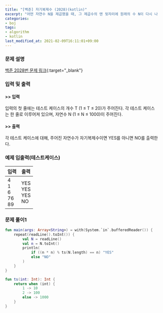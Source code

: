 ```yaml
---
title: "[백준] 자기복제수 (2028)(kotlin)"
excerpt: "어떤 자연수 N을 제곱했을 때, 그 제곱수의 맨 뒷자리에 원래의 수 N이 다시 나타나면, 우리는 그 수 N을 자기복제수라고 한다."
categories:
- boj
tags:
- algorithm
- kotlin
last_modified_at: 2021-02-09T16:11:01+09:00
---
```



### 문제 설명
[백준 2028번 문제 링크](https://www.acmicpc.net/problem/2028#description){:target="_blank"}




### 입력 및 출력
#### >> 입력
입력의 첫 줄에는 테스트 케이스의 개수 T (1 ≤ T ≤ 20)가 주어진다. 각 테스트 케이스는 한 줄로 이루어져 있으며, 자연수 N (1 ≤ N ≤ 1000)이 주어진다.



#### >> 출력
각 테스트 케이스에 대해, 주어진 자연수가 자기복제수이면 YES를 아니면 NO를 출력한다.





### 예제 입출력(테스트케이스)


|입력|출력|
|-----|------|
|4<br>1<br>6<br>76<br>89|YES<br>YES<br>YES<br>NO|




### 문제 풀이1
```kotlin
fun main(args: Array<String>) = with(System.`in`.bufferedReader()) {
    repeat(readLine().toInt()) {
        val N = readLine()
        val n = N.toInt()
        println(
            if ((n * n) % ts(N.length) == n) "YES"
            else "NO"
        )
    }
}

fun ts(int: Int): Int {
    return when (int) {
        1 -> 10
        2 -> 100
        else -> 1000
    }
}
```